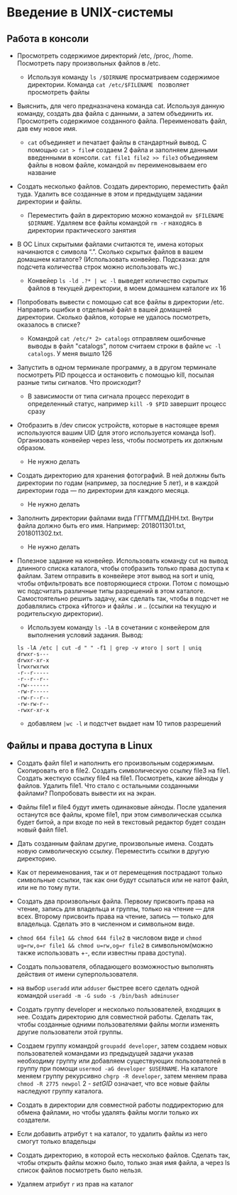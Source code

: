 # Введение в UNIX-системы
## Работа в консоли
* Просмотреть содержимое директорий /etc, /proc, /home. Посмотреть пару произвольных файлов в /etc.

    - Используя команду `ls /$DIRNAME` просматриваем содержимое директории.
     Команда `cat /etc/$FILENAME ` позволяет просмотреть файлы

* Выяснить, для чего предназначена команда cat. Используя данную команду, создать два файла с данными, а затем объединить их. Просмотреть содержимое созданного файла. Переименовать файл, дав ему новое имя.

    - `cat` объединяет и печатает файлы в стандартный вывод. С помощью `cat > file#` создаем 2 файла и заполняем данными введенными в консоли. `cat file1 file2 >> file3` объединяем файлы в новом файле, командой `mv` переименовываем его название

* Создать несколько файлов. Создать директорию, переместить файл туда. Удалить все созданные в этом и предыдущем задании директории и файлы.

    - Переместить файл в директорию можно командой `mv $FILENAME $DIRNAME`. Удаляем все файлы командой `rm -r` находясь в директории практического занятия

* В ОС Linux скрытыми файлами считаются те, имена которых начинаются с символа “.”. Сколько скрытых файлов в вашем домашнем каталоге? (Использовать конвейер. Подсказка: для подсчета количества строк можно использовать wc.)

    - Конвейер `ls -ld .?* | wc -l` выведет количество скрытых файлов в текущей директории, в моем домашнем каталоге их 16

* Попробовать вывести с помощью cat все файлы в директории /etc. Направить ошибки в отдельный файл в вашей домашней директории. Сколько файлов, которые не удалось посмотреть, оказалось в списке?

    - Командой `cat /etc/* 2> catalogs` отправляем ошибочные выводы в файл "catalogs", потом считаем строки в файле `wc -l catalogs`. У меня вышло 126

* Запустить в одном терминале программу, а в другом терминале посмотреть PID процесса и остановить с помощью kill, посылая разные типы сигналов. Что происходит?

    - В зависимости от типа сигнала процесс переходит в определенный статус, например `kill -9 $PID` завершит процесс сразу

* Отобразить в /dev список устройств, которые в настоящее время используются вашим UID (для этого используется команда lsof). Организовать конвейер через less, чтобы посмотреть их должным образом. 

    - Не нужно делать

* Cоздать директорию для хранения фотографий. В ней должны быть директории по годам (например, за последние 5 лет), и в каждой директории года — по директории для каждого месяца. 

    - Не нужно делать

* Заполнить директории файлами вида ГГГГММДДНН.txt. Внутри файла должно быть его имя. Например: 2018011301.txt, 2018011302.txt.

    - Не нужно делать

* Полезное задание на конвейер. Использовать команду cut на вывод длинного списка каталога, чтобы отобразить только права доступа к файлам. Затем отправить в конвейере этот вывод на sort и uniq, чтобы отфильтровать все повторяющиеся строки. Потом с помощью wc подсчитать различные типы разрешений в этом каталоге. Самостоятельно решить задачу, как сделать так, чтобы в подсчет не добавлялись строка «Итого» и файлы . и .. (ссылки на текущую и родительскую директории).

    - Используем команду `ls -lA` в сочетании с конвейером для выполнения условий задания. Вывод:
    `````
    ls -lA /etc | cut -d " " -f1 | grep -v итого | sort | uniq        
    drwxr-s---
    drwxr-xr-x
    lrwxrwxrwx
    -r--r-----
    -r--r--r--
    -rw-------
    -rw-r-----
    -rw-r--r--
    -rw-rw-r--
    -rwxr-xr-x
    `````
     - добавляем `|wc -l`  и подстчет выдает нам 10 типов разрешений

## Файлы и права доступа в Linux

* Создать файл file1 и наполнить его произвольным содержимым. Скопировать его в file2. Создать символическую ссылку file3 на file1. Создать жесткую ссылку file4 на file1. Посмотреть, какие айноды у файлов. Удалить file1. Что стало с остальными созданными файлами? Попробовать вывести их на экран.

 - Файлы file1 и file4 будут иметь одинаковые айноды. После удаления останутся все файлы, кроме file1, при этом символическая ссылка будет битой, а при входе по ней в текстовый редактор будет создан новый файл file1.

* Дать созданным файлам другие, произвольные имена. Создать новую символическую ссылку. Переместить ссылки в другую директорию.

 -  Как от переименования, так и от перемещения пострадают только символьные ссылки, так как они будут ссылаться или не натот файл, или не по тому пути.

* Создать два произвольных файла. Первому присвоить права на чтение, запись для владельца и группы, только на чтение — для всех. Второму присвоить права на чтение, запись — только для владельца. Сделать это в численном и символьном виде.
 
 - `chmod 664 file1 && chmod 644 file2` в числовом виде и `chmod ug=rw,o=r file1 && chmod u=rw,og=r file2` в символьном(можно также использовать +-, если известны права доступа).

* Создать пользователя, обладающего возможностью выполнять действия от имени суперпользователя.
 
 - на выбор `useradd` или `adduser` быстрее всего сделать одной командой `useradd -m -G sudo -s /bin/bash adminuser`

* Создать группу developer и несколько пользователей, входящих в нее. Создать директорию для совместной работы. Сделать так, чтобы созданные одними пользователями файлы могли изменять другие пользователи этой группы.

- Создаем группу командой `groupadd developer`, затем создаем новых пользователей командами из предыдущей задачи указав необходиму группу или добавляем существующих пользователей в группу при помощи `usermod -aG developer $USERNAME`. На каталоге меняем группу рекурсивно `chgrp -R developer`, затем меняем права `chmod -R 2775 newpol` 2 - _setGID_ означает, что все новые файлы наследуют группу каталога.

* Создать в директории для совместной работы поддиректорию для обмена файлами, но чтобы удалять файлы могли только их создатели.

 - Если добавить атрибут `t` на каталог, то удалить файлы из него смогут только владельцы

* Создать директорию, в которой есть несколько файлов. Сделать так, чтобы открыть файлы можно было, только зная имя файла, а через ls список файлов посмотреть было нельзя.
 
 - Удаляем атрибут `r` из прав на каталог
